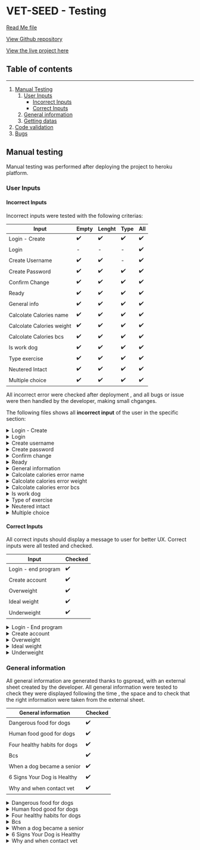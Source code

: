 # **VET-SEED - Testing** 

[Read Me file](/README.md)

[View Github repository](https://github.com/michmattera/vet-seed)

[View the live project here]()


## **Table of contents**
***
1. [Manual Testing](#manual-Testing)
    1. [User Inputs](#user-inputs)
        - [Incorrect Inputs](#incorrect-inputs)
        - [Correct Inputs](#correct-inputs)
    2. [General information](#general-information)
    3. [Getting datas](#getting-datas)
2. [Code validation](#code-validation)
3. [Bugs](#bugs)

## Manual testing

Manual testing was performed after deploying the project to heroku platform.

### User Inputs


#### Incorrect Inputs

Incorrect inputs were tested with the following criterias:

| Input | Empty | Lenght | Type | All |
| --- | --- | --- | --- | --- |
|  Login - Create | :heavy_check_mark: | :heavy_check_mark: | :heavy_check_mark: | :heavy_check_mark: |
| Login | - | - | - | :heavy_check_mark: |
| Create Username | :heavy_check_mark: | :heavy_check_mark: | - | :heavy_check_mark: |
| Create Password | :heavy_check_mark: | :heavy_check_mark: | :heavy_check_mark: | :heavy_check_mark: |
| Confirm Change | :heavy_check_mark: | :heavy_check_mark: | :heavy_check_mark: | :heavy_check_mark: |
| Ready | :heavy_check_mark: | :heavy_check_mark: | :heavy_check_mark: | :heavy_check_mark: |
| General info | :heavy_check_mark: | :heavy_check_mark: | :heavy_check_mark: | :heavy_check_mark: |
|  Calcolate Calories name | :heavy_check_mark: | :heavy_check_mark: | :heavy_check_mark: | :heavy_check_mark: |
|  Calcolate Calories weight | :heavy_check_mark: | :heavy_check_mark: | :heavy_check_mark: | :heavy_check_mark: |
|  Calcolate Calories bcs | :heavy_check_mark: | :heavy_check_mark: | :heavy_check_mark: | :heavy_check_mark: |
|  Is work dog | :heavy_check_mark: | :heavy_check_mark: | :heavy_check_mark: | :heavy_check_mark: |
|  Type exercise | :heavy_check_mark: | :heavy_check_mark: | :heavy_check_mark: | :heavy_check_mark: |
|  Neutered Intact | :heavy_check_mark: | :heavy_check_mark: | :heavy_check_mark: | :heavy_check_mark: |
| Multiple choice | :heavy_check_mark: | :heavy_check_mark: | :heavy_check_mark: | :heavy_check_mark: |

All incorrect error were checked after deployment , and all bugs or issue were then handled by the developer, making small chganges.

The following files shows all **incorrect input** of the user in the specific section:



<details>
<summary> Login - Create</summary>

![Error Login - Create](assets/images/testing-files/errors-login-create.gif)

</details>

<details>
<summary> Login</summary>

![Error login](assets/images/testing-files/error-login.gif)

</details>

<details>
<summary> Create username</summary>

![Error username](assets/images/testing-files/error-username.gif)

</details>

<details>
<summary> Create password</summary>

![Error password](assets/images/testing-files/error-password.gif)

</details>

<details>
<summary> Confirm change</summary>

![Error password](assets/images/testing-files/error-confirm-change.gif)

</details>

<details>
<summary> Ready</summary>

![Error password](assets/images/testing-files/error-ready.gif)

</details>

<details>
<summary> General information</summary>

![General information](assets/images/testing-files/error-general-info.gif)

</details>

<details>
<summary> Calcolate calories error name</summary>

![Error calc-calories name](assets/images/testing-files/error-calc-calories-name.gif)

</details>

<details>
<summary> Calcolate calories error weight</summary>

![Error calc-calories weight](assets/images/testing-files/error-calc-calories-weight.gif)

</details>

<details>
<summary> Calcolate calories error bcs</summary>

![Error calc-calories bcs](assets/images/testing-files/error-calc-calories-bcs.gif)

</details>

<details>
<summary> Is work dog</summary>

![Error is work dog](assets/images/testing-files/error-work-dog.gif)

</details>

<details>
<summary> Type of exercise</summary>

![Error type of exercise](assets/images/testing-files/error-type-exercise.gif)

</details>

<details>
<summary> Neutered intact</summary>

![Error neutered intact](assets/images/testing-files/error-neutered-intact.gif)

</details>

<details>
<summary> Multiple choice</summary>

![Error multiple choice](assets/images/testing-files/error-multiple-choice.gif)

</details>


#### Correct Inputs


All correct inputs should display a message to user for better UX.
Correct inputs were all tested and checked.


| Input | Checked |
| --- | --- |
| Login - end program| :heavy_check_mark: |
| Create account | :heavy_check_mark: |
| Overweight|  :heavy_check_mark: |
| Ideal weight | :heavy_check_mark: |
| Underweight | :heavy_check_mark:|



<details>
<summary> Login - End program</summary>

![Login - End program](assets/images/testing-files/)

</details>

<details>
<summary> Create account</summary>

![Create account](assets/images/testing-files/create-account.gif)

</details>

<details>
<summary> Overweight</summary>

![Overweight](assets/images/testing-files/overweight.gif)

</details>

<details>
<summary> Ideal weight</summary>

![Ideal weight](assets/images/testing-files/ideal-weight.gif)

</details>

<details>
<summary> Underweight</summary>

![Underweight](assets/images/testing-files/underweight.gif)

</details>

### General information

All general information are generated thanks to gspread, with an external sheet created by the developer.
All general information were tested to check they were displayed following the time , the space and to check that the right information were taken from the external sheet.

| General information | Checked |
| --- | --- |
| Dangerous food for dogs | :heavy_check_mark: |
| Human food good for dogs | :heavy_check_mark: |
| Four healthy habits for dogs |  :heavy_check_mark: |
| Bcs | :heavy_check_mark: |
| When a dog became a senior | :heavy_check_mark:|
| 6 Signs Your Dog is Healthy | :heavy_check_mark:|
| Why and when contact vet | :heavy_check_mark:|

<details>
<summary> Dangerous food for dogs </summary>

![Dangerous food for dogs](assets/images/testing-files/gen-info-one.gif)

</details>

<details>
<summary> Human food good for dogs </summary>

![Human food good for dogs](assets/images/testing-files/gen-info-three.gif)

</details>

<details>
<summary> Four healthy habits for dogs </summary>

![Four healthy habits for dogs](assets/images/testing-files/gen-info-four.gif)

</details>

<details>
<summary> Bcs </summary>

![Bcs](assets/images/testing-files/gen-info-two.gif)

</details>

<details>
<summary> When a dog became a senior </summary>

![When a dog became a senior](assets/images/testing-files/gen-info-five.gif)

</details>

<details>
<summary> 6 Signs Your Dog is Healthy </summary>

![6 Signs Your Dog is Healthy ](assets/images/testing-files/gen-info-six.gif)

</details>

<details>
<summary>Why and when contact vet </summary>

![Why and when contact vet](assets/images/testing-files/gen-info-seven.giff)

</details>



